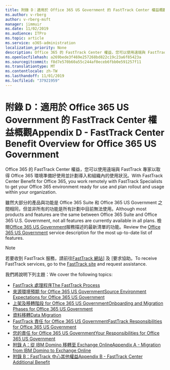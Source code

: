 ```yaml
---
title: 附錄 D：適用於 Office 365 US Government 的 FastTrack Center 權益概觀
ms.author: v-rberg
author: v-rberg-msft
manager: jimmuir
ms.date: 11/02/2019
ms.audience: ITPro
ms.topic: article
ms.service: o365-administration
localization_priority: None
description: Office 365 的 FastTrack Center 權益，您可以使用遠端與 FastTrack 專家以取得 Office 365 環境準備好使用並計劃導入和組織內的使用狀況。
ms.openlocfilehash: a269bede3f469e257268bd822c19c23a6f85423a
ms.sourcegitcommit: f8d7e570b60a55c244af0eceb6fbb0e591257f11
ms.translationtype: MT
ms.contentlocale: zh-TW
ms.lasthandoff: 11/01/2019
ms.locfileid: "37921959"
---
```

# <a name="appendix-d---fasttrack-center-benefit-overview-for-office-365-us-government"></a><span data-ttu-id="a346c-103">附錄 D：適用於 Office 365 US Government 的 FastTrack Center 權益概觀</span><span class="sxs-lookup"><span data-stu-id="a346c-103">Appendix D - FastTrack Center Benefit Overview for Office 365 US Government</span></span>

<span data-ttu-id="a346c-104">Office 365 的 FastTrack Center 權益，您可以使用遠端與 FastTrack 專家以取得 Office 365 環境準備好使用並計劃導入和組織內的使用狀況。</span><span class="sxs-lookup"><span data-stu-id="a346c-104">With FastTrack Center Benefit for Office 365, you work remotely with FastTrack Specialists to get your Office 365 environment ready for use and plan rollout and usage within your organization.</span></span> 
  
<span data-ttu-id="a346c-105">雖然大部分的產品與功能是 Office 365 Suite 和 Office 365 US Government 之間相同，但並非所有的功能是所有計劃中目前無法使用。</span><span class="sxs-lookup"><span data-stu-id="a346c-105">Although most products and features are the same between Office 365 Suite and Office 365 U.S. Government, not all features are currently available in all plans.</span></span> <span data-ttu-id="a346c-106">檢閱[Office 365 US Government](https://aka.ms/aboutgovcloud)服務描述的最新清單的功能。</span><span class="sxs-lookup"><span data-stu-id="a346c-106">Review the [Office 365 US Government](https://aka.ms/aboutgovcloud) service description for the most up-to-date list of features.</span></span>

> [!NOTE]
> <span data-ttu-id="a346c-107">若要收到 FastTrack 服務，請前往[FastTrack 網站](https://go.microsoft.com/fwlink/?linkid=780698)] 及 [要求協助。</span><span class="sxs-lookup"><span data-stu-id="a346c-107">To receive FastTrack services, go to the [FastTrack site](https://go.microsoft.com/fwlink/?linkid=780698) and request assistance.</span></span>  

<span data-ttu-id="a346c-108">我們將說明下列主題：</span><span class="sxs-lookup"><span data-stu-id="a346c-108">We cover the following topics:</span></span>
- [<span data-ttu-id="a346c-109">FastTrack 處理程序</span><span class="sxs-lookup"><span data-stu-id="a346c-109">The FastTrack Process</span></span>](O365-fasttrack-process.md) 
- [<span data-ttu-id="a346c-110">來源環境預期 for Office 365 US Government</span><span class="sxs-lookup"><span data-stu-id="a346c-110">Source Environment Expectations for Office 365 US Government</span></span>](US-Gov-appendix-source-environment-expectations.md)   
- [<span data-ttu-id="a346c-111">上架及移轉階段 for Office 365 US Government</span><span class="sxs-lookup"><span data-stu-id="a346c-111">Onboarding and Migration Phases for Office 365 US Government</span></span>](US-Gov-appendix-onboarding-and-migration.md)
- [<span data-ttu-id="a346c-112">資料移轉</span><span class="sxs-lookup"><span data-stu-id="a346c-112">Data Migration</span></span>](O365-data-migration.md)    
- [<span data-ttu-id="a346c-113">FastTrack 責任 for Office 365 US Government</span><span class="sxs-lookup"><span data-stu-id="a346c-113">FastTrack Responsibilities for Office 365 US Government</span></span>](US-Gov-appendix-fasttrack-responsibilities.md)   
- [<span data-ttu-id="a346c-114">您的責任 for Office 365 US Government</span><span class="sxs-lookup"><span data-stu-id="a346c-114">Your Responsibilities for Office 365 US Government</span></span>](US-Gov-appendix-your-responsibilities.md) 
- [<span data-ttu-id="a346c-115">附錄 A：從 IBM Domino 移轉至 Exchange Online</span><span class="sxs-lookup"><span data-stu-id="a346c-115">Appendix A - Migration from IBM Domino to Exchange Online</span></span>](O365-from-ibm-domino-to-exchange-online.md)   
- [<span data-ttu-id="a346c-116">附錄 B：FastTrack 中心其他權益</span><span class="sxs-lookup"><span data-stu-id="a346c-116">Appendix B - FastTrack Center Additional Benefit</span></span>](O365-fasttrack-additional-benefits.md)


